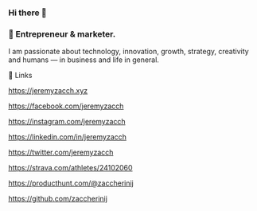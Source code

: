 ### Hi there 👋

### 🤠 Entrepreneur & marketer.

I am passionate about technology, innovation, growth, strategy, creativity and humans — in business and life in general.

🔗 Links

https://jeremyzacch.xyz

https://facebook.com/jeremyzacch

https://instagram.com/jeremyzacch

https://linkedin.com/in/jeremyzacch

https://twitter.com/jeremyzacch

https://strava.com/athletes/24102060

https://producthunt.com/@zaccherinij

https://github.com/zaccherinij
